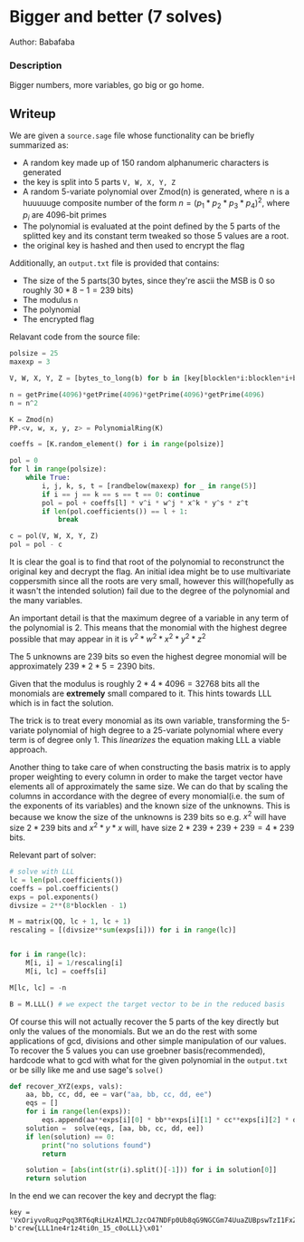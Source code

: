 # Bigger and better (7 solves)
Author: Babafaba

### Description

Bigger numbers, more variables, go big or go home.

## Writeup

We are given a `source.sage` file whose functionality can be briefly summarized as:
- A random key made up of 150 random alphanumeric characters is generated
- the key is split into 5 parts `V, W, X, Y, Z` 
- A random 5-variate polynomial over Zmod(n) is generated, where n is a huuuuuge composite number of the form $`n=(p_1*p_2*p_3*p_4)^2`$, where $`p_i`$ are 4096-bit primes
- The polynomial is evaluated at the point defined by the 5 parts of the splitted key and its constant term tweaked so those 5 values are a root.
- the original key is hashed and then used to encrypt the flag

Additionally, an `output.txt` file is provided that contains:
- The size of the 5 parts(30 bytes, since they're ascii the MSB is 0 so roughly $`30*8-1 = 239`$ bits)
- The modulus `n`
- The polynomial
- The encrypted flag

Relavant code from the source file:
```python
polsize = 25
maxexp = 3

V, W, X, Y, Z = [bytes_to_long(b) for b in [key[blocklen*i:blocklen*i+blocklen] for i in range(5)]]

n = getPrime(4096)*getPrime(4096)*getPrime(4096)*getPrime(4096)
n = n^2

K = Zmod(n)
PP.<v, w, x, y, z> = PolynomialRing(K)

coeffs = [K.random_element() for i in range(polsize)]

pol = 0
for l in range(polsize):
    while True:
        i, j, k, s, t = [randbelow(maxexp) for _ in range(5)]
        if i == j == k == s == t == 0: continue
        pol = pol + coeffs[l] * v^i * w^j * x^k * y^s * z^t
        if len(pol.coefficients()) == l + 1:
            break

c = pol(V, W, X, Y, Z)
pol = pol - c
```
It is clear the goal is to find that root of the polynomial to reconstrunct the original key and decrypt the flag.
An initial idea might be to use multivariate coppersmith since all the roots are very small, however this will(hopefully as it wasn't the intended solution) fail due to the degree of the polynomial and the many variables.

An important detail is that the maximum degree of a variable in any term of the polynomial is 2. This means that the monomial with the highest degree possible that may appear in it is $`v^2*w^2*x^2*y^2*z^2`$

The 5 unknowns are 239 bits so even the highest degree monomial will be approximately $`239*2*5 = 2390`$ bits.

Given that the modulus is roughly $`2*4*4096 = 32768`$ bits all the monomials are **extremely** small compared to it. This hints towards LLL which is in fact the solution.

The trick is to treat every monomial as its own variable, transforming the 5-variate polynomial of high degree to a 25-variate polynomial where every term is of degree only 1. This *linearizes* the equation making LLL a viable approach.

Another thing to take care of when constructing the basis matrix is to apply proper weighting to every column in order to make the target vector have elements all of approximately the same size. We can do that by scaling the columns in accordance with the degree of every monomial(i.e. the sum of the exponents of its variables) and the known size of the unknowns.
This is because we know the size of the unknowns is 239 bits so e.g. $`x^2`$ will have size $`2*239`$ bits and $`x^2*y*x`$ will, have size $`2*239 + 239 + 239 = 4*239`$ bits.

Relevant part of solver:
```python
# solve with LLL
lc = len(pol.coefficients())
coeffs = pol.coefficients()
exps = pol.exponents()
divsize = 2**(8*blocklen - 1)

M = matrix(QQ, lc + 1, lc + 1)
rescaling = [(divsize**sum(exps[i])) for i in range(lc)]


for i in range(lc):
    M[i, i] = 1/rescaling[i]
    M[i, lc] = coeffs[i]

M[lc, lc] = -n

B = M.LLL() # we expect the target vector to be in the reduced basis
```

Of course this will not actually recover the 5 parts of the key directly but only the values of the monomials. But we an do the rest with some applications of gcd, divisions and other simple manipulation of our values.
To recover the 5 values you can use groebner basis(recommended), hardcode what to gcd with what for the given polynomial in the `output.txt` or be silly like me and use sage's `solve()`
```python
def recover_XYZ(exps, vals):
    aa, bb, cc, dd, ee = var("aa, bb, cc, dd, ee")
    eqs = []
    for i in range(len(exps)):
        eqs.append(aa**exps[i][0] * bb**exps[i][1] * cc**exps[i][2] * dd**exps[i][3] * ee**exps[i][4] == vals[i])
    solution =  solve(eqs, [aa, bb, cc, dd, ee])
    if len(solution) == 0:
        print("no solutions found")
        return

    solution = [abs(int(str(i).split()[-1])) for i in solution[0]]
    return solution
  ```
  
In the end we can recover the key and decrypt the flag:
```
key = 'VxOriyvoRuqzPqq3RT6qRiLHzAlMZLJzcO47NDFp0Ub8qG9NGCGm74UuaZUBpswTzI1FxZsiHWLKBQFzLlTLnabORAHTER69pwLFaIMoqq9AcilGu3XCFQOCjDMhXyaXC9FVMUixFihUaLGhmukWcK'
b'crew{LLL1ne4r1z4ti0n_15_c0oLLL}\x01'
```
